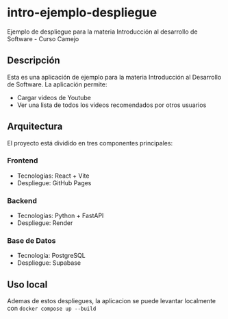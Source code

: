 # intro-ejemplo-despliegue

Ejemplo de despliegue para la materia Introducción al desarrollo de Software - Curso Camejo

## Descripción

Esta es una aplicación de ejemplo para la materia Introducción al Desarrollo de Software. La aplicación permite:
- Cargar videos de Youtube
- Ver una lista de todos los videos recomendados por otros usuarios

## Arquitectura

El proyecto está dividido en tres componentes principales:

### Frontend
- Tecnologías: React + Vite
- Despliegue: GitHub Pages

### Backend
- Tecnologías: Python + FastAPI
- Despliegue: Render

### Base de Datos
- Tecnología: PostgreSQL
- Despliegue: Supabase

## Uso local
Ademas de estos despliegues, la aplicacion se puede levantar localmente con `docker compose up --build`

